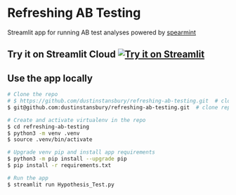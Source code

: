 # Refreshing AB Testing
Streamlit app for running AB test analyses powered by [spearmint](https://github.com/dustinstansbury/spearmint)

## Try it on Streamlit Cloud [![Try it on Streamlit](https://static.streamlit.io/badges/streamlit_badge_red.svg)](https://ab-testing.streamlit.app)

## Use the app locally

```bash
# Clone the repo
# $ https://github.com/dustinstansbury/refreshing-ab-testing.git  # clone via https
$ git@github.com:dustinstansbury/refreshing-ab-testing.git  # clone repo ssh

# Create and activate virtualenv in the repo
$ cd refreshing-ab-testing
$ python3 -m venv .venv
$ source .venv/bin/activate

# Upgrade venv pip and install app requirements
$ python3 -m pip install --upgrade pip
$ pip install -r requirements.txt

# Run the app
$ streamlit run Hypothesis_Test.py
```